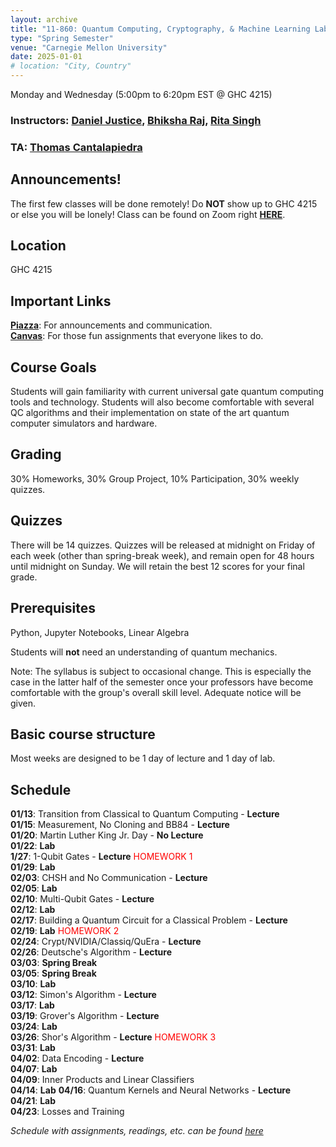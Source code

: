 ```yaml
---
layout: archive
title: "11-860: Quantum Computing, Cryptography, & Machine Learning Lab"
type: "Spring Semester"
venue: "Carnegie Mellon University"
date: 2025-01-01
# location: "City, Country"
---
```


Monday and Wednesday (5:00pm to 6:20pm EST @ GHC 4215)   
### Instructors: [Daniel Justice](https://thequantumturtle.github.io/), [Bhiksha Raj](http://mlsp.cs.cmu.edu/people/bhiksha/), [Rita Singh](http://mlsp.cs.cmu.edu/people/rsingh/index.html) 
### TA: [Thomas Cantalapiedra](https://thomas-scs.github.io/)


## Announcements!
The first few classes will be done remotely! Do **NOT** show up to GHC 4215 or else you will be lonely!
Class can be found on Zoom right [**HERE**](https://cmu.zoom.us/j/99820694854?pwd=WkpFTHFzRlBUUkNqWGpFSlhHaDdqUT09).

## Location
GHC 4215

## Important Links
[**Piazza**](https://piazza.com/class/m5szmfcg9a12k9): For announcements and communication. <br>
[**Canvas**](https://canvas.cmu.edu/courses/44546): For those fun assignments that everyone likes to do.  

## Course Goals
Students will gain familiarity with current universal gate quantum computing tools and technology. Students will also become comfortable with several QC algorithms and their implementation on state of the art quantum computer simulators and hardware. 

## Grading
30% Homeworks, 30% Group Project, 10% Participation, 30% weekly quizzes.

## Quizzes
There will be 14 quizzes.  Quizzes will be released at midnight on Friday of each week (other than spring-break week), and remain open for 48 hours until midnight on Sunday.  We will retain the best 12 scores for your final grade.

## Prerequisites
Python, Jupyter Notebooks, Linear Algebra

Students will **not** need an understanding of quantum mechanics.


Note: The syllabus is subject to occasional change. This is especially the case in the latter half of the semester once your professors have become comfortable with the group's overall skill level. Adequate notice will be given.

## Basic course structure

Most weeks are designed to be 1 day of lecture and 1 day of lab. 


## Schedule
**01/13**: Transition from Classical to Quantum Computing - **Lecture**   
**01/15**: Measurement, No Cloning and BB84 - **Lecture**  
**01/20**: Martin Luther King Jr. Day - **No Lecture**  
**01/22**: **Lab**  
**1/27**: 1-Qubit Gates - **Lecture**  <span style="color:red"> HOMEWORK 1</span>\
**01/29**: **Lab**  
**02/03**: CHSH and No Communication - **Lecture**   
**02/05**: **Lab**  
**02/10**: Multi-Qubit Gates - **Lecture**  
**02/12**: **Lab**  
**02/17**: Building a Quantum Circuit for a Classical Problem - **Lecture**  
**02/19**: **Lab**  <span style="color:red"> HOMEWORK 2</span>\
**02/24**: Crypt/NVIDIA/Classiq/QuEra - **Lecture**  
**02/26**: Deutsche's Algorithm - **Lecture**  
**03/03**: **Spring Break**  
**03/05**: **Spring Break**  
**03/10**: **Lab**  
**03/12**: Simon's Algorithm - **Lecture**  
**03/17**: **Lab**   
**03/19**: Grover's Algorithm - **Lecture**  
**03/24**: **Lab**  
**03/26**: Shor's Algorithm - **Lecture**  <span style="color:red"> HOMEWORK 3</span>\
**03/31**: **Lab**  
**04/02**: Data Encoding - **Lecture**  
**04/07**: **Lab**  
**04/09**: Inner Products and Linear Classifiers    
**04/14**: **Lab** 
**04/16**: Quantum Kernels and Neural Networks - **Lecture**   
**04/21**: **Lab**  
**04/23**: Losses and Training



*Schedule with assignments, readings, etc. can be found [here](/courses/2025-Spring-11860/qcml-spring-2025-syllabus.pdf)*
